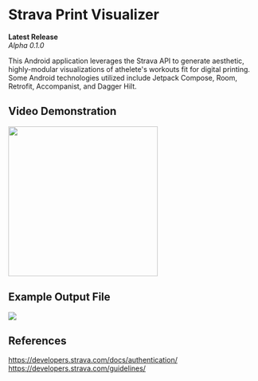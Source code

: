 # Strava Print Visualizer
**Latest Release** <br>
*Alpha 0.1.0*

This Android application leverages the Strava API to generate aesthetic, highly-modular visualizations of athelete's workouts fit for digital printing. Some Android technologies utilized include Jetpack Compose, Room, Retrofit, Accompanist, and Dagger Hilt. 

## Video Demonstration
<img src="https://github.com/Tyler-Lopez/StravaActivityArt/blob/main/media/Alpha0_1_0.gif?raw=true" width="300px">

## Example Output File
<img src="https://github.com/Tyler-Lopez/StravaActivityArt/blob/main/media/ExportedImage_1.png?raw=true">

## References
https://developers.strava.com/docs/authentication/<br>
https://developers.strava.com/guidelines/<br>
